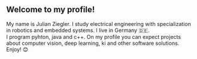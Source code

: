 ## Welcome to my profile!

My name is Julian Ziegler. I study electrical engineering with specialization in robotics and embedded systems. I live in Germany :de:.
<br> I program pyhton, java and c++. On my profile you can expect projects about computer vision, deep learning, ki and other software solutions. Enjoy! :blush:<br />
